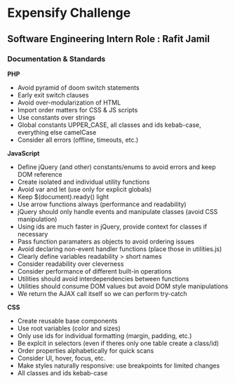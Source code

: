 # Expensify Challenge

## Software Engineering Intern Role : Rafit Jamil

### Documentation & Standards

**PHP**
* Avoid pyramid of doom switch statements
* Early exit switch clauses
* Avoid over-modularization of HTML
* Import order matters for CSS & JS scripts
* Use constants over strings
* Global constants UPPER_CASE, all classes and ids kebab-case, everything else camelCase
* Consider all errors (offline, timeouts, etc.)

**JavaScript**
* Define jQuery (and other) constants/enums to avoid errors and keep DOM reference
* Create isolated and individual utility functions
* Avoid var and let (use only for explicit globals)
* Keep \$(document).ready() light
* Use arrow functions always (performance and readability)
* jQuery should only handle events and manipulate classes (avoid CSS manipulation)
* Using ids are much faster in jQuery, provide context for classes if necessary
* Pass function paramaters as objects to avoid ordering issues
* Avoid declaring non-event handler functions (place those in utilities.js)
* Clearly define variables readability > short names
* Consider readability over cleverness
* Consider performance of different built-in operations
* Utilities should avoid interdependencies between functions
* Utilities should consume DOM values but avoid DOM style manipulations
* We return the AJAX call itself so we can perform try-catch

**CSS**
* Create reusable base components
* Use root variables (color and sizes)
* Only use ids for individual formatting (margin, padding, etc.)
* Be explcit in selectors (even if theres only one table create a class/id)
* Order properties alphabetically for quick scans
* Consider UI, hover, focus, etc.
* Make styles naturally responsive: use breakpoints for limited changes
* All classes and ids kebab-case
